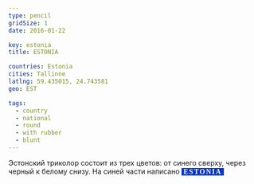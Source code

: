 ```yaml
---
type: pencil
gridSize: 1
date: 2016-01-22

key: estonia
title: ESTONIA

countries: Estonia
cities: Tallinne
latlng: 59.435015, 24.743581
geo: EST

tags:
  - country
  - national
  - round
  - with rubber
  - blunt
---
```


Эстонский триколор состоит из трех цветов: от синего сверху, через черный к белому снизу. На синей части написано <span style="background:#0138c5;color:#fff;font-weight:bold;font-family:serif;letter-spacing:2px;padding:0 4px">ESTONIA</span>
